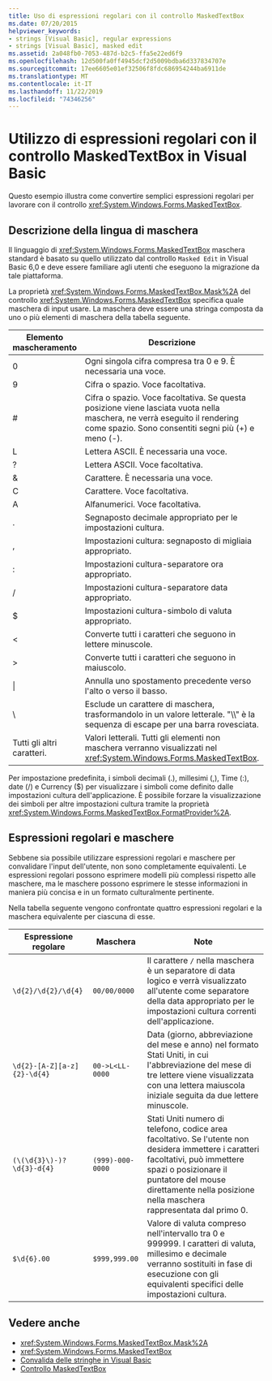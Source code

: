 ```yaml
---
title: Uso di espressioni regolari con il controllo MaskedTextBox
ms.date: 07/20/2015
helpviewer_keywords:
- strings [Visual Basic], regular expressions
- strings [Visual Basic], masked edit
ms.assetid: 2a048fb0-7053-487d-b2c5-ffa5e22ed6f9
ms.openlocfilehash: 12d500fa0ff4945dcf2d5009bdba6d337834707e
ms.sourcegitcommit: 17ee6605e01ef32506f8fdc686954244ba6911de
ms.translationtype: MT
ms.contentlocale: it-IT
ms.lasthandoff: 11/22/2019
ms.locfileid: "74346256"
---
```

# <a name="using-regular-expressions-with-the-maskedtextbox-control-in-visual-basic"></a>Utilizzo di espressioni regolari con il controllo MaskedTextBox in Visual Basic
Questo esempio illustra come convertire semplici espressioni regolari per lavorare con il controllo <xref:System.Windows.Forms.MaskedTextBox>.  
  
## <a name="description-of-the-masking-language"></a>Descrizione della lingua di maschera  
 Il linguaggio di <xref:System.Windows.Forms.MaskedTextBox> maschera standard è basato su quello utilizzato dal controllo `Masked Edit` in Visual Basic 6,0 e deve essere familiare agli utenti che eseguono la migrazione da tale piattaforma.  
  
 La proprietà <xref:System.Windows.Forms.MaskedTextBox.Mask%2A> del controllo <xref:System.Windows.Forms.MaskedTextBox> specifica quale maschera di input usare. La maschera deve essere una stringa composta da uno o più elementi di maschera della tabella seguente.  
  
|Elemento mascheramento|Descrizione|Elemento Regular Expression|  
|---------------------|-----------------|--------------------------------|  
|0|Ogni singola cifra compresa tra 0 e 9. È necessaria una voce.|\d|  
|9|Cifra o spazio. Voce facoltativa.|[\d]?|  
|#|Cifra o spazio. Voce facoltativa. Se questa posizione viene lasciata vuota nella maschera, ne verrà eseguito il rendering come spazio. Sono consentiti segni più (+) e meno (-).|[\d +-]?|  
|L|Lettera ASCII. È necessaria una voce.|[a-zA-Z]|  
|?|Lettera ASCII. Voce facoltativa.|[a-zA-Z]?|  
|&|Carattere. È necessaria una voce.|[\p{Ll}\p{Lu}\p{Lt}\p{Lm}\p{Lo}]|  
|C|Carattere. Voce facoltativa.|[\p{Ll}\p{Lu}\p{Lt}\p{Lm}\p{Lo}]?|  
|A|Alfanumerici. Voce facoltativa.|\W|  
|.|Segnaposto decimale appropriato per le impostazioni cultura.|Non disponibile.|  
|,|Impostazioni cultura: segnaposto di migliaia appropriato.|Non disponibile.|  
|:|Impostazioni cultura-separatore ora appropriato.|Non disponibile.|  
|/|Impostazioni cultura-separatore data appropriato.|Non disponibile.|  
|$|Impostazioni cultura-simbolo di valuta appropriato.|Non disponibile.|  
|\<|Converte tutti i caratteri che seguono in lettere minuscole.|Non disponibile.|  
|>|Converte tutti i caratteri che seguono in maiuscolo.|Non disponibile.|  
|&#124;|Annulla uno spostamento precedente verso l'alto o verso il basso.|Non disponibile.|  
|&#92;|Esclude un carattere di maschera, trasformandolo in un valore letterale. "\\\\" è la sequenza di escape per una barra rovesciata.|&#92;|  
|Tutti gli altri caratteri.|Valori letterali. Tutti gli elementi non maschera verranno visualizzati nel <xref:System.Windows.Forms.MaskedTextBox>.|Tutti gli altri caratteri.|  
  
 Per impostazione predefinita, i simboli decimali (.), millesimi (,), Time (:), date (/) e Currency ($) per visualizzare i simboli come definito dalle impostazioni cultura dell'applicazione. È possibile forzare la visualizzazione dei simboli per altre impostazioni cultura tramite la proprietà <xref:System.Windows.Forms.MaskedTextBox.FormatProvider%2A>.  
  
## <a name="regular-expressions-and-masks"></a>Espressioni regolari e maschere  
 Sebbene sia possibile utilizzare espressioni regolari e maschere per convalidare l'input dell'utente, non sono completamente equivalenti. Le espressioni regolari possono esprimere modelli più complessi rispetto alle maschere, ma le maschere possono esprimere le stesse informazioni in maniera più concisa e in un formato culturalmente pertinente.  
  
 Nella tabella seguente vengono confrontate quattro espressioni regolari e la maschera equivalente per ciascuna di esse.  
  
|Espressione regolare|Maschera|Note|  
|------------------------|----------|-----------|  
|`\d{2}/\d{2}/\d{4}`|`00/00/0000`|Il carattere `/` nella maschera è un separatore di data logico e verrà visualizzato all'utente come separatore della data appropriato per le impostazioni cultura correnti dell'applicazione.|  
|`\d{2}-[A-Z][a-z]{2}-\d{4}`|`00->L<LL-0000`|Data (giorno, abbreviazione del mese e anno) nel formato Stati Uniti, in cui l'abbreviazione del mese di tre lettere viene visualizzata con una lettera maiuscola iniziale seguita da due lettere minuscole.|  
|`(\(\d{3}\)-)?\d{3}-d{4}`|`(999)-000-0000`|Stati Uniti numero di telefono, codice area facoltativo. Se l'utente non desidera immettere i caratteri facoltativi, può immettere spazi o posizionare il puntatore del mouse direttamente nella posizione nella maschera rappresentata dal primo 0.|  
|`$\d{6}.00`|`$999,999.00`|Valore di valuta compreso nell'intervallo tra 0 e 999999. I caratteri di valuta, millesimo e decimale verranno sostituiti in fase di esecuzione con gli equivalenti specifici delle impostazioni cultura.|  
  
## <a name="see-also"></a>Vedere anche

- <xref:System.Windows.Forms.MaskedTextBox.Mask%2A>
- <xref:System.Windows.Forms.MaskedTextBox>
- [Convalida delle stringhe in Visual Basic](../../../../visual-basic/programming-guide/language-features/strings/validating-strings.md)
- [Controllo MaskedTextBox](../../../../framework/winforms/controls/maskedtextbox-control-windows-forms.md)
